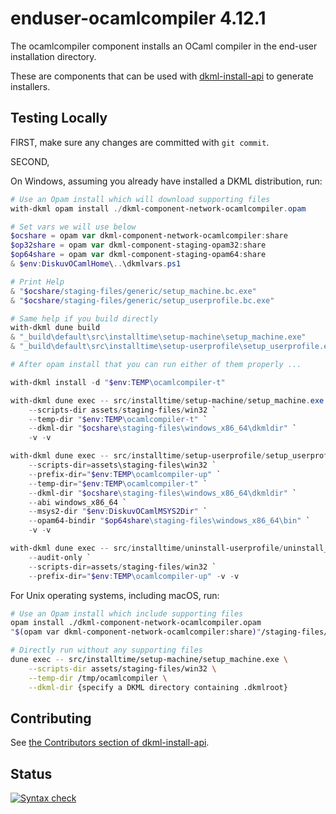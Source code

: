 # enduser-ocamlcompiler 4.12.1

The ocamlcompiler component installs an OCaml compiler in the end-user
installation directory.

These are components that can be used with [dkml-install-api](https://diskuv.github.io/dkml-install-api/index.html)
to generate installers.

## Testing Locally

FIRST, make sure any changes are committed with `git commit`.

SECOND,

On Windows, assuming you already have installed a DKML distribution, run:

```powershell
# Use an Opam install which will download supporting files
with-dkml opam install ./dkml-component-network-ocamlcompiler.opam

# Set vars we will use below
$ocshare = opam var dkml-component-network-ocamlcompiler:share
$op32share = opam var dkml-component-staging-opam32:share
$op64share = opam var dkml-component-staging-opam64:share
& $env:DiskuvOCamlHome\..\dkmlvars.ps1

# Print Help
& "$ocshare/staging-files/generic/setup_machine.bc.exe"
& "$ocshare/staging-files/generic/setup_userprofile.bc.exe"

# Same help if you build directly
with-dkml dune build
& "_build\default\src\installtime\setup-machine\setup_machine.exe"
& "_build\default\src\installtime\setup-userprofile\setup_userprofile.exe"

# After opam install that you can run either of them properly ...

with-dkml install -d "$env:TEMP\ocamlcompiler-t"

with-dkml dune exec -- src/installtime/setup-machine/setup_machine.exe `
    --scripts-dir assets/staging-files/win32 `
    --temp-dir "$env:TEMP\ocamlcompiler-t" `
    --dkml-dir "$ocshare\staging-files\windows_x86_64\dkmldir" `
    -v -v

with-dkml dune exec -- src/installtime/setup-userprofile/setup_userprofile.exe `
    --scripts-dir=assets\staging-files\win32 `
    --prefix-dir="$env:TEMP\ocamlcompiler-up" `
    --temp-dir="$env:TEMP\ocamlcompiler-t" `
    --dkml-dir "$ocshare\staging-files\windows_x86_64\dkmldir" `
    --abi windows_x86_64 `
    --msys2-dir "$env:DiskuvOCamlMSYS2Dir" `
    --opam64-bindir "$op64share\staging-files\windows_x86_64\bin" `
    -v -v

with-dkml dune exec -- src/installtime/uninstall-userprofile/uninstall_userprofile.exe `
    --audit-only `
    --scripts-dir=assets/staging-files/win32 `
    --prefix-dir="$env:TEMP\ocamlcompiler-up" -v -v    
```

For Unix operating systems, including macOS, run:

```bash
# Use an Opam install which include supporting files
opam install ./dkml-component-network-ocamlcompiler.opam
"$(opam var dkml-component-network-ocamlcompiler:share)"/staging-files/generic/install.bc.exe

# Directly run without any supporting files
dune exec -- src/installtime/setup-machine/setup_machine.exe \
    --scripts-dir assets/staging-files/win32 \
    --temp-dir /tmp/ocamlcompiler \
    --dkml-dir {specify a DKML directory containing .dkmlroot}
```

## Contributing

See [the Contributors section of dkml-install-api](https://github.com/diskuv/dkml-install-api/blob/main/contributors/README.md).

## Status

[![Syntax check](https://github.com/diskuv/dkml-component-ocamlcompiler/actions/workflows/syntax.yml/badge.svg)](https://github.com/diskuv/dkml-component-ocamlcompiler/actions/workflows/syntax.yml)
